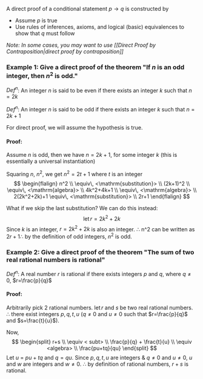A direct proof of a conditional statement $p\to q$ is constructed by
- Assume $p$ is true
- Use rules of inferences, axioms, and logical (basic) equivalences to show that $q$ must follow

*Note: In some cases, you may want to use [[Direct Proof by Contraposition|direct proof by contraposition]]*
### Example 1: Give a direct proof of the theorem "If $n$ is an odd integer, then $n^2$ is odd."

$Def^n$: An integer $n$ is said to be even if there exists an integer $k$ such that $n=2k$

$Def^n$: An integer $n$ is said to be odd if there exists an integer $k$ such that $n=2k+1$

For direct proof, we will assume the hypothesis is true.

#### Proof:
Assume $n$ is odd, then we have $n=2k+1$, for some integer $k$ (this is essentially a universal instantiation)

Squaring $n$, $n^2$, we get $n^2=2t+1$ where $t$ is an integer
$$
\begin{flalign}
n^2 \\ 
\equiv\, <\mathrm{substitution}> \\
(2k+1)^2 \\
\equiv\, <\mathrm{algebra}> \\
4k^2+4k+1 \\
\equiv\, <\mathrm{algebra}> \\
2(2k^2+2k)+1
\equiv\, <\mathrm{substitution}> \\
2r+1
\end{flalign}
$$

What if we skip the last substitution? We can do this instead:
$$
\mathrm{let}\,r=2k^2+2k
$$
Since $k$ is an integer, $r=2k^2+2k$ is also an integer. $\therefore$ n^2 can be written as $2r+1 \therefore$ by the definition of odd integers, $n^2$ is odd.
### Example 2: Give a direct proof of the theorem "The sum of two real rational numbers is rational"

$Def^n$: A real number $r$ is rational if there exists integers $p$ and $q$, where $q\neq0$, $r=\frac{p}{q}$

#### Proof:
Arbitrarily pick 2 rational numbers.
$\mathrm{let}\, r$ and $s$ be two real rational numbers.
$\therefore$ there exist integers $p,q,t,u$ ($q\neq0$ and $u\neq0$ such that $r=\frac{p}{q}$ and $s=\frac{t}{u}$).

Now,
$$
\begin{split}
r+s \\
\equiv < subt> \\
\frac{p}{q} + \frac{t}{u} \\
\equiv <algebra> \\
\frac{pu+tq}{qu}
\end{split}
$$
Let $u$ = $pu+tq$ and $q=qu$.
Since $p,q,t,u$ are integers & $q\neq 0$ and $u\neq 0$, $u$ and $w$ are integers and $w\neq0$.
$\therefore$ by definition of rational numbers, $r+s$ is rational.